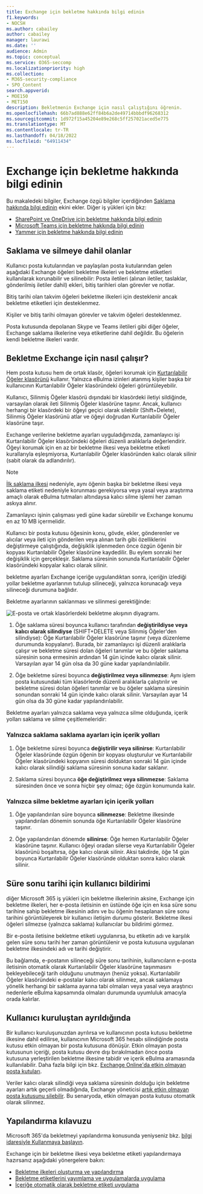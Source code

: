 ```yaml
---
title: Exchange için bekletme hakkında bilgi edinin
f1.keywords:
- NOCSH
ms.author: cabailey
author: cabailey
manager: laurawi
ms.date: ''
audience: Admin
ms.topic: conceptual
ms.service: O365-seccomp
ms.localizationpriority: high
ms.collection:
- M365-security-compliance
- SPO_Content
search.appverid:
- MOE150
- MET150
description: Bekletmenin Exchange için nasıl çalıştığını öğrenin.
ms.openlocfilehash: 66b7ad888e62ff84b6a2de49714bbbdf96268312
ms.sourcegitcommit: 1d972f15a45204e89e268c5ff257021aced5e775
ms.translationtype: MT
ms.contentlocale: tr-TR
ms.lasthandoff: 04/18/2022
ms.locfileid: "64911434"
---
```

# <a name="learn-about-retention-for-exchange"></a>Exchange için bekletme hakkında bilgi edinin

Bu makaledeki bilgiler, Exchange özgü bilgiler içerdiğinden [Saklama hakkında bilgi edinin](retention.md) ekini ekler.  Diğer iş yükleri için bkz:

- [SharePoint ve OneDrive için bekletme hakkında bilgi edinin](retention-policies-sharepoint.md)
- [Microsoft Teams için bekletme hakkında bilgi edinin](retention-policies-teams.md)
- [Yammer için bekletme hakkında bilgi edinin](retention-policies-yammer.md)

## <a name="whats-included-for-retention-and-deletion"></a>Saklama ve silmeye dahil olanlar

Kullanıcı posta kutularından ve paylaşılan posta kutularından gelen aşağıdaki Exchange öğeleri bekletme ilkeleri ve bekletme etiketleri kullanılarak korunabilir ve silinebilir: Posta iletileri (alınan iletiler, taslaklar, gönderilmiş iletiler dahil) ekleri, bitiş tarihleri olan görevler ve notlar. 

Bitiş tarihi olan takvim öğeleri bekletme ilkeleri için desteklenir ancak bekletme etiketleri için desteklenmez.

Kişiler ve bitiş tarihi olmayan görevler ve takvim öğeleri desteklenmez.

Posta kutusunda depolanan Skype ve Teams iletileri gibi diğer öğeler, Exchange saklama ilkelerine veya etiketlerine dahil değildir. Bu öğelerin kendi bekletme ilkeleri vardır.

## <a name="how-retention-works-for-exchange"></a>Bekletme Exchange için nasıl çalışır?

Hem posta kutusu hem de ortak klasör, öğeleri korumak için [Kurtarılabilir Öğeler klasörünü](/exchange/security-and-compliance/recoverable-items-folder/recoverable-items-folder) kullanır. Yalnızca eBulma izinleri atanmış kişiler başka bir kullanıcının Kurtarılabilir Öğeler klasöründeki öğeleri görüntüleyebilir.
  
Kullanıcı, Silinmiş Öğeler klasörü dışındaki bir klasördeki iletiyi sildiğinde, varsayılan olarak ileti Silinmiş Öğeler klasörüne taşınır. Ancak, kullanıcı herhangi bir klasördeki bir öğeyi geçici olarak silebilir (Shift+Delete), Silinmiş Öğeler klasörünü atlar ve öğeyi doğrudan Kurtarılabilir Öğeler klasörüne taşır.
  
Exchange verilerine bekletme ayarları uyguladığınızda, zamanlayıcı işi Kurtarılabilir Öğeler klasöründeki öğeleri düzenli aralıklarla değerlendirir. Öğeyi korumak için en az bir bekletme ilkesi veya bekletme etiketi kurallarıyla eşleşmiyorsa, Kurtarılabilir Öğeler klasöründen kalıcı olarak silinir (sabit olarak da adlandırılır).

> [!NOTE]
> [İlk saklama ilkesi](retention.md#the-principles-of-retention-or-what-takes-precedence) nedeniyle, aynı öğenin başka bir bekletme ilkesi veya saklama etiketi nedeniyle korunması gerekiyorsa veya yasal veya araştırma amaçlı olarak eBulma tutmaları altındaysa kalıcı silme işlemi her zaman askıya alınır.

Zamanlayıcı işinin çalışması yedi güne kadar sürebilir ve Exchange konumu en az 10 MB içermelidir.
  
Kullanıcı bir posta kutusu öğesinin konu, gövde, ekler, gönderenler ve alıcılar veya ileti için gönderilen veya alınan tarih gibi özelliklerini değiştirmeye çalıştığında, değişiklik işlenmeden önce özgün öğenin bir kopyası Kurtarılabilir Öğeler klasörüne kaydedilir. Bu eylem sonraki her değişiklik için gerçekleşir. Saklama süresinin sonunda Kurtarılabilir Öğeler klasöründeki kopyalar kalıcı olarak silinir.

bekletme ayarları Exchange içeriğe uygulandıktan sonra, içeriğin izlediği yollar bekletme ayarlarının tutulup silineceği, yalnızca korunacağı veya silineceği durumuna bağlıdır.

Bekletme ayarlarının saklanması ve silinmesi gerektiğinde:

![E-posta ve ortak klasörlerdeki bekletme akışının diyagramı.](../media/88f174cc-bbf4-4305-93d7-0515f496c8f9.png)

1. Öğe saklama süresi boyunca kullanıcı tarafından **değiştirildiyse veya kalıcı olarak silindiyse** (SHIFT+DELETE veya Silinmiş Öğeler'den silindiyse): Öğe Kurtarılabilir Öğeler klasörüne taşınır (veya düzenleme durumunda kopyalanır). Burada, bir zamanlayıcı işi düzenli aralıklarla çalışır ve bekletme süresi dolan öğeleri tanımlar ve bu öğeler saklama süresinin sona ermesinin ardından 14 gün içinde kalıcı olarak silinir. Varsayılan ayar 14 gün olsa da 30 güne kadar yapılandırılabilir.

2. Öğe bekletme süresi boyunca **değiştirilmez veya silinmezse**: Aynı işlem posta kutusundaki tüm klasörlerde düzenli aralıklarla çalıştırılır ve bekletme süresi dolan öğeleri tanımlar ve bu öğeler saklama süresinin sonundan sonraki 14 gün içinde kalıcı olarak silinir. Varsayılan ayar 14 gün olsa da 30 güne kadar yapılandırılabilir. 

Bekletme ayarları yalnızca saklama veya yalnızca silme olduğunda, içerik yolları saklama ve silme çeşitlemeleridir:

### <a name="content-paths-for-retain-only-retention-settings"></a>Yalnızca saklama saklama ayarları için içerik yolları

1. Öğe bekletme süresi boyunca **değiştirilir veya silinirse**: Kurtarılabilir Öğeler klasöründe özgün öğenin bir kopyası oluşturulur ve Kurtarılabilir Öğeler klasöründeki kopyanın süresi dolduktan sonraki 14 gün içinde kalıcı olarak silindiği saklama süresinin sonuna kadar saklanır. 

2. Saklama süresi boyunca **öğe değiştirilmez veya silinmezse**: Saklama süresinden önce ve sonra hiçbir şey olmaz; öğe özgün konumunda kalır.

### <a name="content-paths-for-delete-only-retention-settings"></a>Yalnızca silme bekletme ayarları için içerik yolları

1. Öğe yapılandırılan süre boyunca **silinmezse**: Bekletme ilkesinde yapılandırılan dönemin sonunda öğe Kurtarılabilir Öğeler klasörüne taşınır. 

2. Öğe yapılandırılan dönemde **silinirse**: Öğe hemen Kurtarılabilir Öğeler klasörüne taşınır. Kullanıcı öğeyi oradan silerse veya Kurtarılabilir Öğeler klasörünü boşaltırsa, öğe kalıcı olarak silinir. Aksi takdirde, öğe 14 gün boyunca Kurtarılabilir Öğeler klasöründe olduktan sonra kalıcı olarak silinir. 

## <a name="user-notification-of-expiry-date"></a>Süre sonu tarihi için kullanıcı bildirimi

diğer Microsoft 365 iş yükleri için bekletme ilkelerinin aksine, Exchange için bekletme ilkeleri, her e-posta iletisinin en üstünde öğe için en kısa süre sonu tarihine sahip bekletme ilkesinin adını ve bu öğenin hesaplanan süre sonu tarihini görüntüleyerek bir kullanıcı iletişim durumu gösterir. Bekletme ilkesi öğeleri silmezse (yalnızca saklama) kullanıcılar bu bildirimi görmez.

Bir e-posta iletisine bekletme etiketi uygulanırsa, bu etiketin adı ve karşılık gelen süre sonu tarihi her zaman görüntülenir ve posta kutusuna uygulanan bekletme ilkesindeki adı ve tarihi değiştirir.

Bu bağlamda, e-postanın silineceği süre sonu tarihinin, kullanıcıların e-posta iletisinin otomatik olarak Kurtarılabilir Öğeler klasörüne taşınmasını bekleyebileceği tarih olduğunu unutmayın (henüz yoksa). Kurtarılabilir Öğeler klasöründeki e-postalar kalıcı olarak silinmez, ancak saklamaya yönelik herhangi bir saklama ayarına tabi olmaları veya yasal veya araştırıcı nedenlerle eBulma kapsamında olmaları durumunda uyumluluk amacıyla orada kalırlar.

## <a name="when-a-user-leaves-the-organization"></a>Kullanıcı kuruluştan ayrıldığında 

Bir kullanıcı kuruluşunuzdan ayrılırsa ve kullanıcının posta kutusu bekletme ilkesine dahil edilirse, kullanıcının Microsoft 365 hesabı silindiğinde posta kutusu etkin olmayan bir posta kutusuna dönüşür. Etkin olmayan posta kutusunun içeriği, posta kutusu devre dışı bırakılmadan önce posta kutusuna yerleştirilen bekletme ilkesine tabidir ve içerik eBulma aramasında kullanılabilir. Daha fazla bilgi için bkz. [Exchange Online'da etkin olmayan posta kutuları](inactive-mailboxes-in-office-365.md).

Veriler kalıcı olarak silindiği veya saklama süresinin dolduğu için bekletme ayarları artık geçerli olmadığında, Exchange yöneticisi [artık etkin olmayan posta kutusunu silebilir](delete-an-inactive-mailbox.md). Bu senaryoda, etkin olmayan posta kutusu otomatik olarak silinmez.

## <a name="configuration-guidance"></a>Yapılandırma kılavuzu

Microsoft 365'da bekletmeyi yapılandırma konusunda yeniyseniz bkz. [bilgi idaresiyle Kullanmaya başlayın](get-started-with-information-governance.md).

Exchange için bir bekletme ilkesi veya bekletme etiketi yapılandırmaya hazırsanız aşağıdaki yönergelere bakın:
- [Bekletme ilkeleri oluşturma ve yapılandırma](create-retention-policies.md)
- [Bekletme etiketlerini yayımlama ve uygulamalarda uygulama](create-apply-retention-labels.md)
- [İçeriğe otomatik olarak bekletme etiketi uygulama](apply-retention-labels-automatically.md)